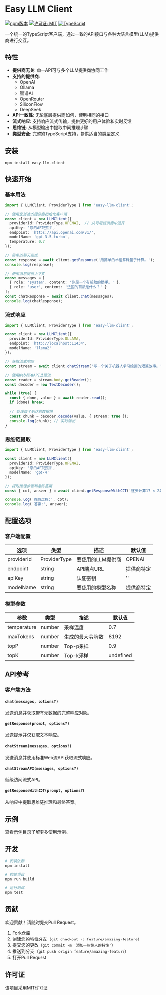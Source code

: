# Easy LLM Client

[![npm版本](https://img.shields.io/npm/v/easy-llm-client.svg)](https://www.npmjs.com/package/easy-llm-client)
[![许可证: MIT](https://img.shields.io/badge/License-MIT-yellow.svg)](https://opensource.org/licenses/MIT)
[![TypeScript](https://img.shields.io/badge/TypeScript-5.2-blue.svg)](https://www.typescriptlang.org/)

一个统一的TypeScript客户端，通过一致的API接口与各种大语言模型(LLM)提供商进行交互。

## 特性

- **提供商无关**: 单一API可与多个LLM提供商协同工作
- **支持的提供商**:
  - OpenAI
  - Ollama
  - 智谱AI
  - OpenRouter
  - SiliconFlow
  - DeepSeek
- **API一致性**: 无论底层提供商如何，使用相同的接口
- **流式响应**: 支持响应流式传输，提供更好的用户体验和实时反馈
- **思维链**: 从模型输出中提取中间推理步骤
- **类型安全**: 完整的TypeScript支持，提供适当的类型定义

## 安装

```bash
npm install easy-llm-client
```

## 快速开始

### 基本用法

```typescript
import { LLMClient, ProviderType } from 'easy-llm-client';

// 使用您首选的提供商初始化客户端
const client = new LLMClient({
  providerId: ProviderType.OPENAI,  // 从可用提供商中选择
  apiKey: '您的API密钥',
  endpoint: 'https://api.openai.com/v1/',
  modelName: 'gpt-3.5-turbo',
  temperature: 0.7
});

// 简单的聊天完成
const response = await client.getResponse('用简单的术语解释量子计算。');
console.log(response);

// 使用消息提供上下文
const messages = [
  { role: 'system', content: '你是一个有帮助的助手。' },
  { role: 'user', content: '法国的首都是什么？' }
];
const chatResponse = await client.chat(messages);
console.log(chatResponse);
```

### 流式响应

```typescript
import { LLMClient, ProviderType } from 'easy-llm-client';

const client = new LLMClient({
  providerId: ProviderType.OLLAMA,
  endpoint: 'http://localhost:11434',
  modelName: 'llama2'
});

// 获取流式响应
const stream = await client.chatStream('写一个关于机器人学习绘画的短篇故事。');

// 使用Web标准API处理流
const reader = stream.body.getReader();
const decoder = new TextDecoder();

while (true) {
  const { done, value } = await reader.read();
  if (done) break;
  
  // 处理每个到达的数据块
  const chunk = decoder.decode(value, { stream: true });
  console.log(chunk); // 实时输出
}
```

### 思维链提取

```typescript
import { LLMClient, ProviderType } from 'easy-llm-client';

const client = new LLMClient({
  providerId: ProviderType.OPENAI,
  apiKey: '您的API密钥',
  modelName: 'gpt-4'
});

// 提取推理步骤和最终答案
const { cot, answer } = await client.getResponseWithCOT('逐步计算17 × 24。');

console.log('推理过程:', cot);
console.log('答案:', answer);
```

## 配置选项

### 客户端配置

| 选项 | 类型 | 描述 | 默认值 |
|--------|------|-------------|---------|
| providerId | ProviderType | 要使用的LLM提供商 | OPENAI |
| endpoint | string | API端点URL | 提供商特定 |
| apiKey | string | 认证密钥 | '' |
| modelName | string | 要使用的模型名称 | 提供商特定 |

### 模型参数

| 参数 | 类型 | 描述 | 默认值 |
|-----------|------|-------------|---------|
| temperature | number | 采样温度 | 0.7 |
| maxTokens | number | 生成的最大令牌数 | 8192 |
| topP | number | Top-p采样 | 0.9 |
| topK | number | Top-k采样 | undefined |

## API参考

### 客户端方法

#### `chat(messages, options?)`

发送消息并获取带有元数据的完整响应对象。

#### `getResponse(prompt, options?)`

发送提示并仅获取文本响应。

#### `chatStream(messages, options?)`

发送消息并使用标准Web流API获取流式响应。

#### `chatStreamAPI(messages, options?)`

低级访问流式API。

#### `getResponseWithCOT(prompt, options?)`

从响应中提取思维链推理和最终答案。

## 示例

查看[示例目录](https://github.com/ConardLi/easy-llm-client/tree/main/examples)了解更多使用示例。

## 开发

```bash
# 安装依赖
npm install

# 构建项目
npm run build

# 运行测试
npm test
```

## 贡献

欢迎贡献！请随时提交Pull Request。

1. Fork仓库
2. 创建您的特性分支（`git checkout -b feature/amazing-feature`）
3. 提交您的更改（`git commit -m '添加一些惊人的特性'`）
4. 推送到分支（`git push origin feature/amazing-feature`）
5. 打开Pull Request

## 许可证

该项目采用MIT许可证
